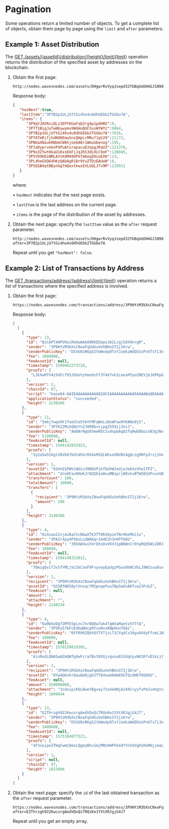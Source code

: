 # Pagination

Some operations return a limited number of objects. To get a complete list of objects, obtain them page by page using the `limit` and `after` parameters.

## Example 1: Asset Distribution

The [GET /assets/{assetId}/distribution/{height}/limit/{limit}](https://nodes.wavesnodes.com/api-docs/index.html#/assets/balanceDistributionAtHeight_1) operation returns the distribution of the specified asset by addresses on the blockchain.

1. Obtain the first page:

   ```http
   http://nodes.wavesnodes.com/assets/DHgwrRvVyqJsepd32YbBqUeDH4GJ1N984X8QoekjgH8J/distribution/2304367/limit/10
   ```

   Response body:

   ```json
   {
      "hasNext":true,
      "lastItem":"3P7B2p1ULjU7tGi4ho4u9dhGEbb2TGGbo7A",
      "items": {
         "3P9qYJA5RxiQLz3EPY6UaFaQ3rg4p1pdHRU":9,
         "3P7T1BigJaTwN6ywymvXWGHuQGF3usWYWYz":9064,
         "3P7B2p1ULjU7tGi4ho4u9dhGEbb2TGGbo7A":7836,
         "3P76TmRjfjhdN9KEmwSnzQHpLrMRuf1qV29":21172,
         "3PNUaXNaukMQUmCW6hjoe6A8riWmuGbenog":195,
         "3PJaDyprvekvPXPuAtxrapacuDJopgJRaU3":121376,
         "3P9o3ZYwtHkaU1KxsKkFjJqJKS3dLHLC9oF":120845,
         "3P5YD9kDiNMLAYnXdM49dPkfm6eqZHcoEXH":13,
         "3PL4heGXQ64hKzQAbAgR1Br9YuZTDzEAUoN":8,
         "3P5Q1B4qtBBynGg7dQextkwzEVLGQLJ7v9M":129911
      }
   }
   ```

   where:

   • `hasNext` indicates that the next page exists.

   • `lastItem` is the last address on the current page.

   • `items` is the page of the distribution of the asset by addresses.

2. Obtain the next page: specify the `lastItem` value as the `after` request parameter.

   ```
   http://nodes.wavesnodes.com/assets/DHgwrRvVyqJsepd32YbBqUeDH4GJ1N984X8QoekjgH8J/distribution/2304367/limit/10?after=3P7B2p1ULjU7tGi4ho4u9dhGEbb2TGGbo7A
   ```

   Repeat until you get `"hasNext": false`.

## Example 2: List of Transactions by Address

The [GET /transactions​/address​/{address}​/limit​/{limit}](https://nodes.wavesnodes.com/api-docs/index.html#/transactions/addressLimit_1) operation returns a list of transactions where the specified address is involved.

1. Obtain the first page:

   ```http
   https://nodes.wavesnodes.com/transactions/address/3P9HYzM3bXsCNxwFqUdGuVehBHsST2j1Krw/limit/5
   ```

   Response body:

   ```json
   [
     [
       {
         "type": 13,
         "id": "BzCAPT4HPVHuiReKwAmk89KKEEmpoJ62LcgjSAYHnrgM",
         "sender": "3P9HYzM3bXsCNxwFqUdGuVehBHsST2j1Krw",
         "senderPublicKey": "DSXU8zNGq52tbWodp8TxYJzmkzWdQSUzPnXTsTi3ns8v",
         "fee": 1000000,
         "feeAssetId": null,
         "timestamp": 1599462273720,
         "proofs": [
           "L3kXwHTV4z5GFcf95JXGoYyhmo9sFf3T4X7vh1LeexM7poZNEVjbJ6PKpGnE6eMUdc42Zmr6yJQeuGkuzKwtHsP"
         ],
         "version": 2,
         "chainId": 87,
         "script": "base64:AAIEAAAAAAAAAAQIAhIAAAAAAAAAAAEAAAABaQEAAAAEY2FsbAAAAAAEAAAAB2Fzc2V0SWQBAAAAIMX6SSCEk9eQw75VOnmVi9MynhAS+sJMwHTrHS6ZbNa3BAAAAAlyZWNpcGllbnQBAAAAGgFUi4X8guYFA6UaWalwnv2bzYA6OOF4lbcpCQAETAAAAAIJAQAAAA5TY3JpcHRUcmFuc2ZlcgAAAAMJAQAAAAdBZGRyZXNzAAAAAQUAAAAJcmVjaXBpZW50AAAAAAAAAAlgBQAAAAdhc3NldElkCQAETAAAAAIJAQAAAARCdXJuAAAAAgUAAAAHYXNzZXRJZAAAAAAAAAERcAUAAAADbmlsAAAAAFRunt0=",
         "applicationStatus": "succeeded",
         "height": 2230266
       },
       {
         "type": 11,
         "id": "5m6jYwqoHt1fum3te5YmYFMFqWoLsBsWFow9YKANo9jS",
         "sender": "3P3622MuSQQoYnZJ8R8bvsjpgZ559ij3nsJ",
         "senderPublicKey": "AmQNrNgUEhmeRbt1sdnpbAqD2fqHwEBGoinB3g3NxucD",
         "fee": 5100000,
         "feeAssetId": null,
         "timestamp": 1594142832923,
         "proofs": [
           "3y2a5w55XgiVDVb97bd14hGrRX4oM1QLNhxa5BVB24gQczg9RFp3rsj1UxEjcRx7M3Q28B4K8S8xxmHyN4mhKbKb"
         ],
         "version": 1,
         "assetId": "81HnQ1PWViWUiv39NGkPjbfDehW1edjeJe6XxVhw1TPZ",
         "attachment": "2nv6Fav8HoKJrNZUb1aHuuMBiprjN9xkvBTWSB1UPcunGB3B83d9QQoeUiu7qJALFpxGmT7RuZAsFp6eTN2H3ZiWmruhQEKveeXVXfhP6jvZ6wSPhPvkJ7yPxbPaTauQZT3v4t1J8SU27VqNKKGpALDvDJcKVn1hr52HjkxXreTS4s",
         "transferCount": 100,
         "totalAmount": 10000,
         "transfers": [
           {
             "recipient": "3P9HYzM3bXsCNxwFqUdGuVehBHsST2j1Krw",
             "amount": 100
           }
         ],
         "height": 2140380
       },
       {
         "type": 4,
         "id": "8iXxao22vjAiRaCVcNGwXTK3TT8R1KpzeTNrHGeMUi1x",
         "sender": "3PAZr4pyUPSAzLu2WAbqr1A4EZn3nHfFb6U",
         "senderPublicKey": "39SHAVwihVrQ5oDxVbV3ipB6WnCrEhqRQdSWi2DRJnR9",
         "fee": 100000,
         "feeAssetId": null,
         "timestamp": 1594140332612,
         "proofs": [
           "7QmigQviTJvSfYMLjVz2kCanF9FvyvwyEpUgzPGuo9hNCVbLJ9W3zuu8sxUk56GXTCRjv4qFuP23sGSoxfSt9T4"
         ],
         "version": 2,
         "recipient": "3P9HYzM3bXsCNxwFqUdGuVehBHsST2j1Krw",
         "assetId": "GS5RfWDS8ytVnxqr7M2pnqeFuu7BpSwGnADTcw23FvbZ",
         "feeAsset": null,
         "amount": 1,
         "attachment": "",
         "height": 2140339
       },
       {
         "type": 4,
         "id": "Ew9DmzDgfZMfE5pLns7nrBDDw7ak4TqW3aMaetv5YTtQ",
         "sender": "3P5Ky57bFcE4bqNmcpRYsuNnzKNpHnuT6Ai",
         "senderPublicKey": "6FFRhRZQbt8YTXTjcL71CYq4Cx34gvAVdyFfsmL1Nw3q",
         "fee": 100000,
         "feeAssetId": null,
         "timestamp": 1578159810305,
         "proofs": [
           "4inRodLQNASwAZmQWfg9wFcrafBxt8XGjsqvuu651UqVyvNK1RfvD1kzjtP3gqRsTaN5tRFReM2UsDHtq8QL83po"
         ],
         "version": 2,
         "recipient": "3P9HYzM3bXsCNxwFqUdGuVehBHsST2j1Krw",
         "assetId": "8Yw4QmskrQauQeNjgh2fTQ4swmkNm85GTQzdHEf6QdUU",
         "feeAsset": null,
         "amount": 550000000,
         "attachment": "3cdoipiKbLBweYBgvay72xUe8WjA24XCcyyfxPmJimVgtvSUfecpFhFe2GdotgUwNhHKT6dqAHcp8FeESFpqPv3RoxcSR62Bv3LG",
         "height": 1869844
       },
       {
         "type": 13,
         "id": "E2Thrzgh922KwcxrgAedVQxQiTRQsKe1YXtXRJgjG4J7",
         "sender": "3P9HYzM3bXsCNxwFqUdGuVehBHsST2j1Krw",
         "senderPublicKey": "DSXU8zNGq52tbWodp8TxYJzmkzWdQSUzPnXTsTi3ns8v",
         "fee": 1400000,
         "feeAssetId": null,
         "timestamp": 1575384877523,
         "proofs": [
           "4F3soipeZTHqFwmC8msLQgmzBhv1mjMMzHHPFb44fYnYdVgH1ReMHjimaLWPjKRRwL8UUwCczsAe3HKjbkcEuXvz"
         ],
         "version": 1,
         "script": null,
         "chainId": 87,
         "height": 1823004
       }
     ]
   ]
   ```

2. Obtain the next page: specify the `id` of the last obtained transaction as the `after` request parameter.

   ```
   https://nodes.wavesnodes.com/transactions/address/3P9HYzM3bXsCNxwFqUdGuVehBHsST2j1Krw/limit/5?after=E2Thrzgh922KwcxrgAedVQxQiTRQsKe1YXtXRJgjG4J7
   ```

   Repeat until you get an empty array.
